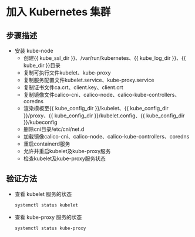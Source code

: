 # 加入 Kubernetes 集群

## 步骤描述
- 安装 kube-node
  - 创建{{ kube_ssl_dir }}、/var/run/kubernetes、{{ kube_log_dir }}、{{ kube_dir }}目录
  - 复制可执行文件kubelet、kube-proxy
  - 复制服务配置文件kubelet.service、kube-proxy.service
  - 复制证书文件ca.crt、client.key、client.crt
  - 复制镜像文件calico-cni、calico-node、calico-kube-controllers、coredns
  - 渲染模板至{{ kube_config_dir }}/kubelet、{{ kube_config_dir }}/proxy、{{ kube_config_dir }}/kubelet.config、{{ kube_config_dir }}/kubeconfig
  - 删除cni目录/etc/cni/net.d
  - 加载镜像calico-cni、calico-node、calico-kube-controllers、coredns
  - 重启containerd服务
  - 允许并重启kubelet及kube-proxy服务
  - 检查kubelet及kube-proxy服务状态

## 验证方法

- 查看 kubelet 服务的状态

  ```sh
  systemctl status kubelet
  ```

- 查看 kube-proxy 服务的状态

  ```sh
  systemctl status kube-proxy
  ```
